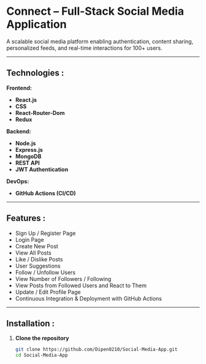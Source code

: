# Connect – Full-Stack Social Media Application

A scalable social media platform enabling authentication, content sharing, personalized feeds, and real-time interactions for 100+ users.

---

## Technologies :

**Frontend:**

- **React.js**
- **CSS**
- **React-Router-Dom**
- **Redux**

**Backend:**

- **Node.js**
- **Express.js**
- **MongoDB**
- **REST API**
- **JWT Authentication**

**DevOps:**

- **GitHub Actions (CI/CD)**

---

## Features :

- Sign Up / Register Page  
- Login Page  
- Create New Post  
- View All Posts  
- Like / Dislike Posts  
- User Suggestions  
- Follow / Unfollow Users  
- View Number of Followers / Following  
- View Posts from Followed Users and React to Them  
- Update / Edit Profile Page  
- Continuous Integration & Deployment with GitHub Actions  

---

## Installation :

1. **Clone the repository**
   ```bash
   git clone https://github.com/Dipen0210/Social-Media-App.git
   cd Social-Media-App
